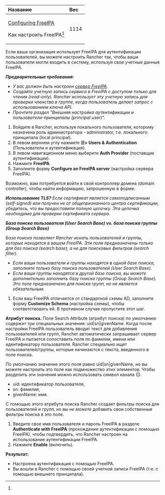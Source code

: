 ﻿


|**Название**|**Вес**|
| :- | :- |
|<p>[Configuring FreeIPA](https://github.com/rancher/docs/blob/master/content/rancher/v2.6/en/admin-settings/authentication/freeipa/_index.md) </p><p>Как настроить FreeIPA[^1]</p>|1114|

Если ваша организация использует FreeIPA для аутентификации пользователей, вы можете настроить Rancher так, чтобы ваши пользователи могли входить в систему, используя свои учетные данные FreeIPA.

***Предварительные требования:***

- *У вас должен быть настроен [сервер FreeIPA](https://www.freeipa.org/).*
-   *Создайте учетную запись сервиса в FreeIPA с доступом только для чтения (read-only). Rancher использует эту учетную запись для проверки членства в группе, когда пользователь делает запрос с использованием ключа API.*
- *Прочтите раздел "Внешняя настройка аутентификации и пользователи-принципалы (principal user)".*

1. Войдите в Rancher, используя локального пользователя, которому назначена роль администратора - administrator, т.е. локального принципала (local principal).
1. В левом верхнем углу нажмите **☰> Users & Authentication** (Пользователи и аутентификация).
1. В левом навигационном меню выберите **Auth Provider** (поставщик аутентификации).
1. Нажмите **FreeIPA**.
1. Заполните форму **Configure an FreeIPA server** (настройка сервера FreeIPA).

Возможно, вам потребуется войти в свой контроллер домена (domain controller), чтобы найти информацию, запрошенную в форме.

***Использование TLS?** Если сертификат является самоподписанным (self-signed) или получен не от общепризнанного центра сертификации, убедитесь, что вы предоставили полную цепочку. Эта цепочка необходима для проверки сертификата сервера.*

***База поиска пользователя (User Search Base) vs. база поиска группы (Group Search Base)***

  *База поиска позволяет Rancher искать пользователей и группы, которые находятся в вашем FreeIPA. Эти поля предназначены только для баз поиска (search base), а не для поисковых фильтров (search filter).*

- *Если ваши пользователи и группы находятся в одной базе поиска, заполните только базу поиска пользователей (User Search Base).*
- *Если ваши группы находятся в другой базе поиска, вы можете дополнительно заполнить базу поиска группы (Group Search Base). Это поле предназначено для поиска групп, но не является обязательным.*

1. Если ваш FreeIPA отличается от стандартной схемы AD, заполните форму **Customize Schema** (настройка схемы), чтобы соответствовать ей. В противном случае пропустите этот шаг.

**Атрибут поиска.** Поле Search Attribute (атрибут поиска) по умолчанию содержит три специальных значения: uid|sn|givenName. Когда после настройки FreeIPA пользователь вводит текст для добавления пользователей или групп, Rancher автоматически запрашивает сервер FreeIPA и пытается сопоставить поля по фамилии, имени или идентификатору пользователя. Rancher специально ищет пользователей/группы, которые начинаются с текста, введенного в поле поиска.

По умолчанию значение этого поля равно uid|sn|givenName, но вы можете настроить это поле как подмножество этих элементов. Чтобы разделить эти значения можно использовать символ канала (|).

- uid: идентификатор пользователя,
- sn: фамилия,
- givenName: имя.

С помощью этого атрибута поиска Rancher создает фильтры поиска для пользователей и групп, но вы *не можете* добавить свои собственные фильтры поиска в это поле.

1. Введите свое имя пользователя и пароль FreeIPA в разделе **Authenticate with FreeIPA** (прохождение аутентификации с помощью FreeIPA), чтобы подтвердить, что Rancher настроен на использование аутентификации FreeIPA.
1. Нажмите **Enable** (включить).

**Результат:**

- Настроена аутентификация с помощью FreeIPA.
- Вы вошли в Rancher с помощью своей учетной записи FreeIPA (т.е. с помощью внешнего принципала).




[^1]: 
